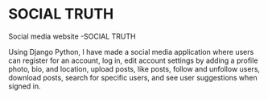 # SOCIAL TRUTH

Social media website -SOCIAL TRUTH 

Using Django Python, I have made a social media application where users can register for an account, log in, edit account settings by adding a profile photo, bio, and location, upload posts, like posts, follow and unfollow users, download posts, search for specific users, and see user suggestions when signed in.

